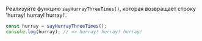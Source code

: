 
Реализуйте функцию `sayHurrayThreeTimes()`, которая возвращает строку 'hurray! hurray! hurray!'.

```javascript
const hurray = sayHurrayThreeTimes();
console.log(hurray); // => hurray! hurray! hurray!
```
